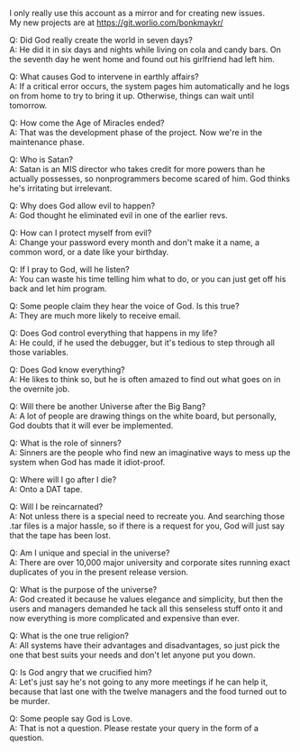 I only really use this account as a mirror and for creating new issues.  
My new projects are at https://git.worlio.com/bonkmaykr/

Q: Did God really create the world in seven days?  
A: He did it in six days and nights while living on cola and
candy bars. On the seventh day he went home and found out his girlfriend had left him.

Q: What causes God to intervene in earthly affairs?  
A: If a critical error occurs, the system pages him automatically and he logs on from home to try to bring it up. Otherwise, things can wait until tomorrow.

Q: How come the Age of Miracles ended?  
A: That was the development phase of the project. Now we're in the maintenance phase.

Q: Who is Satan?  
A: Satan is an MIS director who takes credit for more powers than he actually possesses, so nonprogrammers become scared of him. God thinks he's irritating but irrelevant.

Q: Why does God allow evil to happen?  
A: God thought he eliminated evil in one of the earlier revs.

Q: How can I protect myself from evil?  
A: Change your password every month and don't make it a name, a common word, or a date like your birthday.

Q: If I pray to God, will he listen?  
A: You can waste his time telling him what to do, or you can just get off his back and let him program.

Q: Some people claim they hear the voice of God. Is this true?  
A: They are much more likely to receive email.

Q: Does God control everything that happens in my life?  
A: He could, if he used the debugger, but it's tedious to step through all those variables.

Q: Does God know everything?  
A: He likes to think so, but he is often amazed to find out what goes on in the overnite job.

Q: Will there be another Universe after the Big Bang?  
A: A lot of people are drawing things on the white board, but personally, God doubts that it will ever be implemented.

Q: What is the role of sinners?  
A: Sinners are the people who find new an imaginative ways to mess up the system when God has made it idiot-proof.

Q: Where will I go after I die?  
A: Onto a DAT tape.

Q: Will I be reincarnated?  
A: Not unless there is a special need to recreate you. And searching those .tar files is a major hassle, so if there is a request for you, God will just say that the tape has been lost.

Q: Am I unique and special in the universe?  
A: There are over 10,000 major university and corporate sites running exact duplicates of you in the present release version.

Q: What is the purpose of the universe?  
A: God created it because he values elegance and simplicity, but then the users and managers demanded he tack all this senseless stuff onto it and now everything is more complicated and expensive than ever.

Q: What is the one true religion?  
A: All systems have their advantages and disadvantages, so just pick the one that best suits your needs and don't let anyone put you down.

Q: Is God angry that we crucified him?  
A: Let's just say he's not going to any more meetings if he can help it, because that last one with the twelve managers and the food turned out to be murder.

Q: Some people say God is Love.  
A: That is not a question.  Please restate your query in the form of a question.
